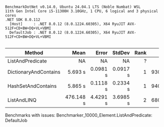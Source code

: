 ```

BenchmarkDotNet v0.14.0, Ubuntu 24.04.1 LTS (Noble Numbat) WSL
11th Gen Intel Core i5-11300H 3.10GHz, 1 CPU, 6 logical and 3 physical cores
.NET SDK 8.0.112
  [Host]     : .NET 8.0.12 (8.0.1224.60305), X64 RyuJIT AVX-512F+CD+BW+DQ+VL+VBMI
  DefaultJob : .NET 8.0.12 (8.0.1224.60305), X64 RyuJIT AVX-512F+CD+BW+DQ+VL+VBMI


```
| Method                | Mean      | Error    | StdDev   | Rank | Gen0       | Gen1       | Gen2      | Allocated |
|---------------------- |----------:|---------:|---------:|-----:|-----------:|-----------:|----------:|----------:|
| ListAndPredicate      |        NA |       NA |       NA |    ? |         NA |         NA |        NA |        NA |
| DictionaryAndContains |   5.693 s | 0.0981 s | 0.0917 s |    1 | 93000.0000 | 32000.0000 | 1000.0000 | 680.75 MB |
| HashSetAndContains    |   5.865 s | 0.1118 s | 0.2334 s |    1 | 94000.0000 | 33000.0000 | 3000.0000 | 660.41 MB |
| ListAndLINQ           | 476.148 s | 4.4291 s | 3.6985 s |    2 | 68000.0000 |  1000.0000 |         - | 334.38 MB |

Benchmarks with issues:
  Benchmarker_10000_Element.ListAndPredicate: DefaultJob
